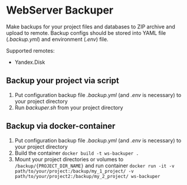 # WebServer Backuper
Make backups for your project files and databases to ZIP archive and upload to remote.
Backup configs should be stored into YAML file (*.backup.yml*) and environment (*.env*) file.

Supported remotes:
- Yandex.Disk

## Backup your project via script
1. Put configuration backup file *.backup.yml* (and *.env* is necessary) to your project directory
2. Run *backuper.sh* from your project directory

## Backup via docker-container
1. Put configuration backup file *.backup.yml* (and *.env* is necessary) to your project directory
2. Build the container `docker build -t ws-backuper . `
3. Mount your project directories or volumes to `/backup/{PROJECT_DIR_NAME}` and run container `docker run -it -v path/to/your/project:/backup/my_1_project/ -v path/to/your/project2:/backup/my_2_project/ ws-backuper`